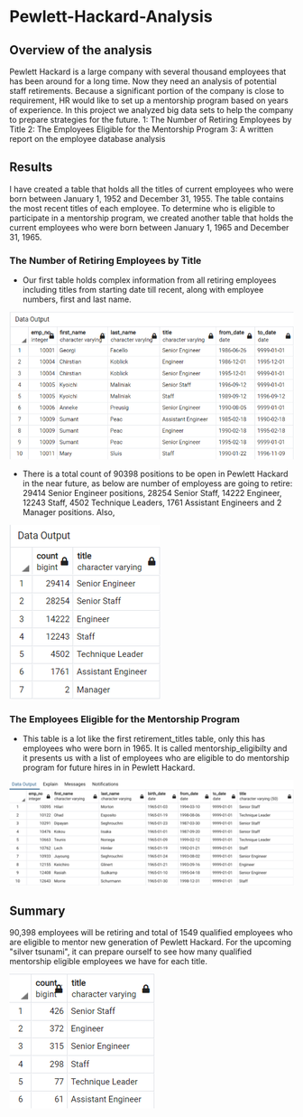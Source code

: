 # Pewlett-Hackard-Analysis

## Overview of the analysis
Pewlett Hackard is a large company with several thousand employees that has been around for a long time. Now they need an analysis of potential staff retirements. Because a significant portion of the company is close to requirement, HR would like to set up a mentorship program based on years of experience. In this project we analyzed big data sets to help the company to prepare strategies for the future.
1: The Number of Retiring Employees by Title
2: The Employees Eligible for the Mentorship Program
3: A written report on the employee database analysis


## Results
I have created a table that holds all the titles of current employees who were born between January 1, 1952 and December 31, 1955. The table contains the most recent titles of each employee. To determine who is eligible to participate in a mentorship program, we created another table that holds the current employees who were born between January 1, 1965 and December 31, 1965.
### The Number of Retiring Employees by Title
- Our first table holds complex information from all retiring employees including titles from starting date till recent, along with employee numbers, first and last name.

![retirement_titles.](https://github.com/kossakova/Pewlett-Hackard-Analysis/blob/main/PNG/retirement_titles.png)

- There is a total count of 90398 positions to be open in Pewlett Hackard in the near future, as below are number of employess are going to retire:
29414 Senior Engineer positions, 28254 Senior Staff, 14222 Engineer, 12243 Staff, 4502 Technique Leaders, 1761 Assistant Engineers and 2 Manager positions.
Also,

![retiring_titles.](https://github.com/kossakova/Pewlett-Hackard-Analysis/blob/main/PNG/retiring_titles.png)

### The Employees Eligible for the Mentorship Program

- This table is a lot like the first retirement_titles table, only this has employees who were born in 1965. It is called mentorship_eligibilty and it presents us with a list of employees who are eligible to do mentorship program for future hires in in Pewlett Hackard.  

![mentorship_eligibilty.](https://github.com/kossakova/Pewlett-Hackard-Analysis/blob/main/PNG/mentorship_eligibilty.png)

## Summary

90,398 employees will be retiring and total of 1549 qualified employees who are eligible to mentor new generation of Pewlett Hackard. For the upcoming "silver tsunami", it can prepare ourself to see how many qualified mentorship eligible employees we have for each title.

![mentorship_eligibilty_titles.](https://github.com/kossakova/Pewlett-Hackard-Analysis/blob/main/PNG/mentorship_eligibilty_titles.png)
